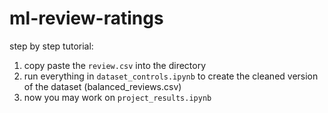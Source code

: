 # ml-review-ratings
step by step tutorial:
1. copy paste the `review.csv` into the directory
2. run everything in `dataset_controls.ipynb` to create the cleaned version of the dataset (balanced_reviews.csv)
3. now you may work on `project_results.ipynb`
